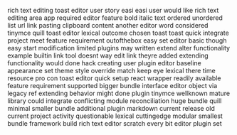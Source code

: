 rich text editing toast editor user story easi easi user would like rich text editing area app required editor feature bold italic text ordered unordered list url link pasting clipboard content another editor word considered tinymce quill toast editor lexical outcome chosen toast toast quick integrate project meet feature requirement outofthebox easy set editor basic though easy start modification limited plugins may written extend alter functionality example builtin link tool doesnt way edit link theyre added extending functionality would done hack creating user plugin editor baseline appearance set theme style override match keep eye lexical there time resource pro con toast editor quick setup react wrapper readily available feature requirement supported bigger bundle interface editor object via legacy ref extending behavior might done plugin tinymce wellknown mature library could integrate conflicting module reconciliation huge bundle quill minimal smaller bundle additional plugin markdown current release old current project activity questionable lexical cuttingedge modular smallest bundle framework build rich text editor scratch every bit editor plugin set